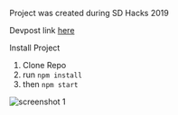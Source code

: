 Project was created during SD Hacks 2019

Devpost link [here](https://devpost.com/software/voga)

Install Project
1. Clone Repo
2. run `npm install`
3. then `npm start`

![screenshot 1](//challengepost-s3-challengepost.netdna-ssl.com/photos/production/software_photos/000/874/301/datas/gallery.jpg)

